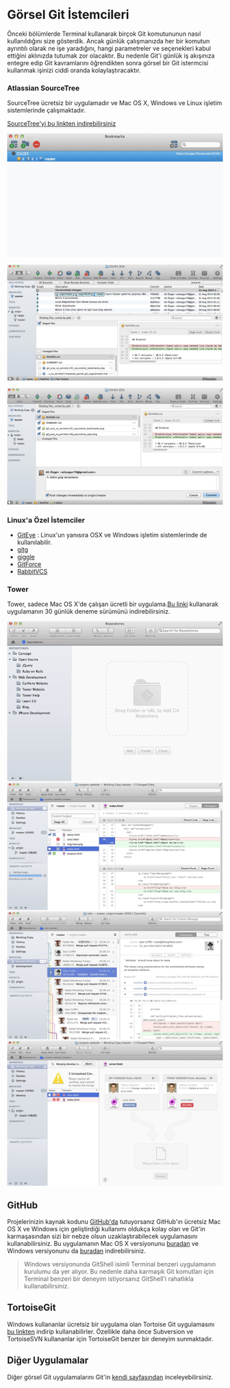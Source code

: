# Görsel Git İstemcileri

Önceki bölümlerde Terminal kullanarak birçok Git komutununun nasıl kullanıldığını size gösterdik. Ancak günlük çalışmanızda her bir komutun ayrıntılı olarak ne işe yaradığını, hangi parametreler ve seçenekleri kabul ettiğini aklınızda tutumak zor olacaktır. Bu nedenle Git'i günlük iş akışınıza entegre edip Git kavramlarını öğrendikten sonra görsel bir Git istermcisi kullanmak işinizi ciddi oranda kolaylaştıracaktır.


### Atlassian SourceTree
SourceTree ücretsiz bir uygulamadır ve Mac OS X, Windows ve Linux işletim sistemlerinde çalışmaktadır.


[SourceTree'yi bu linkten indirebilirsiniz](http://www.sourcetreeapp.com/)


![SourceTree Bookmarks](01_sourcetree_bookmarks.jpg "SourceTree Bookmarks")

![SourceTree Repository](02_sourcetree_repo.jpg "SourceTree Repository")

![SourceTree Commit and Push](03_sourcetree_commit.jpg "SourceTree Commit and Push")

### Linux'a Özel İstemciler

* [GitEye](http://www.collab.net/products/giteye) : Linux'un yanısıra OSX ve Windows işletim sistemlerinde de kullanılabilir.
* [gitg](https://wiki.gnome.org/Apps/Gitg/)
* [giggle](https://wiki.gnome.org/Apps/giggle/)
* [GitForce](http://gdevic.github.com/GitForce)
* [RabbitVCS](http://www.rabbitvcs.org/)

### Tower

Tower, sadece Mac OS X'de çalışan ücretli bir uygulama.[Bu linki](http://www.git-tower.com/) kullanarak uygulamanın 30 günlük deneme sürümünü indirebilirsiniz.


![Tower Repos](04_tower.jpg "Tower Repos")
![Tower Working Copy](05_tower_workingcopy.jpg "Tower Working Copy")
![Tower Commit History](06_tower_commithist.jpg "Tower Commit History")
![Tower Conflict View](07_tower_conflict.jpg "Tower Conflict View")

## GitHub
Projelerinizin kaynak kodunu [GitHub'da](http://www.github.com "GitHub") tutuyorsanız GitHub'ın ücretsiz Mac OS X ve Windows için geliştirdiği kullanımı oldukça kolay olan ve Git'in karmaşasından sizi bir nebze olsun uzaklaştırabilecek uygulamasını kullanabilirsiniz. Bu uygulamanın Mac OS X versiyonunu [buradan](https://mac.github.com) ve Windows versiyonunu da [buradan](https://windows.github.com) indirebilirsiniz.
> Windows versiyonunda GitShell isimli Terminal benzeri uygulamanın kurulumu da yer alıyor. Bu nedenle daha karmaşık Git komutları için Terminal benzeri bir deneyim istiyorsanız GitShell'i rahatlıkla kullanabilirsiniz.

## TortoiseGit

Windows kullananlar ücretsiz bir uygulama olan Tortoise Git uygulamasını [bu linkten](https://code.google.com/p/tortoisegit/) indirip kullanabilirler. Özellikle daha önce Subversion ve  TortoiseSVN kullananlar için TortoiseGit benzer bir deneyim sunmaktadır.

## Diğer Uygulamalar
Diğer görsel Git uygulamalarını Git'in [kendi sayfasından](http://git-scm.com/downloads/guis) inceleyebilirsiniz.

